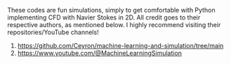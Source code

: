 These codes are fun simulations, simply to get comfortable with Python implementing CFD with Navier Stokes in 2D. All credit goes to their respective authors, as mentioned below. I highly recommend visiting their repositories/YouTube channels!

1. https://github.com/Ceyron/machine-learning-and-simulation/tree/main
2. https://www.youtube.com/@MachineLearningSimulation
